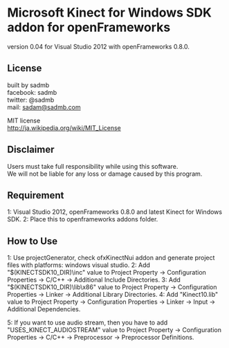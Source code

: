 # Microsoft Kinect for Windows SDK addon for openFrameworks
version 0.04 for Visual Studio 2012 with openFrameworks 0.8.0.

## License
built by sadmb  
facebook: sadmb  
twitter: @sadmb  
mail: sadam@sadmb.com

MIT license  
http://ja.wikipedia.org/wiki/MIT_License

## Disclaimer
Users must take full responsibility while using this software.  
We will not be liable for any loss or damage caused by this program.

## Requirement
1: Visual Studio 2012, openFrameworks 0.8.0 and latest Kinect for Windows SDK.
2: Place this to openframeworks addons folder.

## How to Use
1: Use projectGenerator, check ofxKinectNui addon and generate project files with platforms: windows visual studio.
2: Add "$(KINECTSDK10_DIR)\inc" value to Project Property -> Configuration Properties -> C/C++ -> Additional Include Directories.
3: Add "$(KINECTSDK10_DIR)\lib\x86" value to Project Property -> Configuration Properties -> Linker -> Additional Library Directories.
4: Add "Kinect10.lib" value to Project Property -> Configuration Properties -> Linker -> Input -> Additional Dependencies.

5: If you want to use audio stream, then you have to add "USES_KINECT_AUDIOSTREAM" value to Project Property -> Configuration Properties -> C/C++ -> Preprocessor -> Preprocessor Definitions.